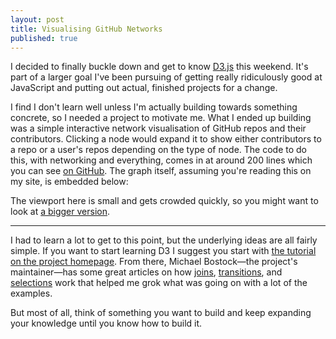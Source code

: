 ```yaml
---
layout: post
title: Visualising GitHub Networks
published: true
---
```


I decided to finally buckle down and get to know [D3.js][d3js] this weekend. It's part of a larger goal I've been pursuing of getting really ridiculously good at JavaScript and putting out actual, finished projects for a change.

I find I don't learn well unless I'm actually building towards something concrete, so I needed a project to motivate me. What I ended up building was a simple interactive network visualisation of GitHub repos and their contributors. Clicking a node would expand it to show either contributors to a repo or a user's repos depending on the type of node. The code to do this, with networking and everything, comes in at around 200 lines which you can see [on GitHub][repo]. The graph itself, assuming you're reading this on my site, is embedded below:

<div id="gh-graph"></div>

The viewport here is small and gets crowded quickly, so you might want to look at [a bigger version][bigger].

---

I had to learn a lot to get to this point, but the underlying ideas are all fairly simple. If you want to start learning D3 I suggest you start with [the tutorial on the project homepage][d3js]. From there, Michael Bostock—the project's maintainer—has some great articles on how [joins][joins], [transitions][transitions], and [selections][selections] work that helped me grok what was going on with a lot of the examples.

But most of all, think of something you want to build and keep expanding your knowledge until you know how to build it.

<!-- JS Libraries -->
<script src="http://ajax.googleapis.com/ajax/libs/jquery/1.10.1/jquery.min.js"></script>
<script src="http://d3js.org/d3.v3.min.js" charset="utf-8"></script>
<script src="/labs/d3/github-graph/main.js"></script>
<link href="/labs/d3/github-graph/main.css" rel="stylesheet" type="text/css">

<script type="text/javascript">

var graph = GitHubGraph()
    .width($(".content").width())
    .height(400)
    .repo("AFNetworking/AFNetworking");

d3.select('#gh-graph').call(graph);

</script>

[d3js]: http://d3js.org
[repo]: https://github.com/rpowelll/d3-experiments
[bigger]: http://rpowell.me/labs/d3/github-graph
[joins]: http://bost.ocks.org/mike/join/
[transitions]: http://bost.ocks.org/mike/transition/
[selections]: http://bost.ocks.org/mike/selection/
